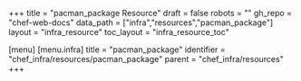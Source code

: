 +++
title = "pacman_package Resource"
draft = false
robots = ""
gh_repo = "chef-web-docs"
data_path = ["infra","resources","pacman_package"]
layout = "infra_resource"
toc_layout = "infra_resource_toc"

[menu]
  [menu.infra]
    title = "pacman_package"
    identifier = "chef_infra/resources/pacman_package"
    parent = "chef_infra/resources"
+++

<!-- The contents of this page are automatically generated from the pacman_package.yaml file in the data/infra/resources directory. -->
<!-- To suggest a change, edit the https://github.com/chef/chef/blob/main/lib/chef/resource/pacman_package.rb file and submit a pull request to the https://github.com/chef/chef repository. -->
<!-- markdownlint-disable-file -->
